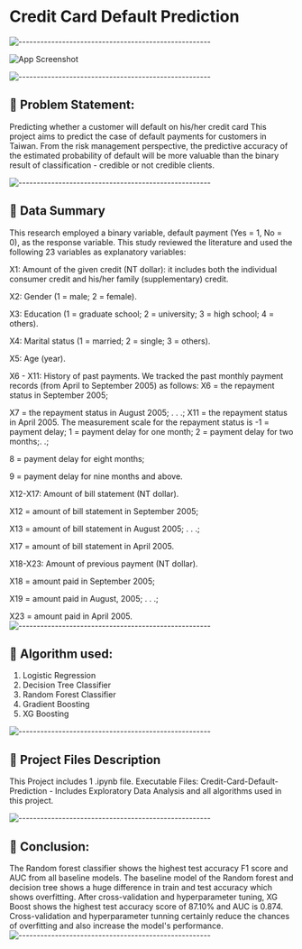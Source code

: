 # Credit Card Default Prediction

![-----------------------------------------------------](https://raw.githubusercontent.com/andreasbm/readme/master/assets/lines/rainbow.png)

![App Screenshot](https://img.money.com/2022/10/News-2022-Credit-Card-Debt-Increase.jpg?crop=0px%2C49px%2C1728px%2C972px&quality=85)


![-----------------------------------------------------](https://raw.githubusercontent.com/andreasbm/readme/master/assets/lines/rainbow.png)

## 📖 Problem Statement:

Predicting whether a customer will default on his/her credit card
This project aims to predict the case of default payments for customers in Taiwan. From the risk management perspective, the predictive accuracy of the estimated probability of default will be more valuable than the binary result of classification - credible or not credible clients.

![-----------------------------------------------------](https://raw.githubusercontent.com/andreasbm/readme/master/assets/lines/rainbow.png)
## 📖 Data Summary
This research employed a binary variable, default payment (Yes = 1, No = 0), as the response variable. This study reviewed the literature and used the following 23 variables as explanatory variables:

X1: Amount of the given credit 
(NT dollar): it includes both the individual consumer credit and his/her family (supplementary) credit.

X2: Gender (1 = male; 2 = female).

X3: Education (1 = graduate school; 2 = university; 3 = high school; 4 = others).

X4: Marital status (1 = married; 2 = single; 3 = others).

X5: Age (year).

X6 - X11: History of past payments. We tracked the past monthly payment records (from April to September 2005) 
as follows: X6 = the repayment status in September 2005; 

X7 = the repayment status in August 2005; . . .; X11 = the repayment status in April 2005. The measurement scale for the repayment status is -1 = payment delay; 1 = payment delay for one month; 2 = payment delay for two months;. .; 

8 = payment delay for eight months; 

9 = payment delay for nine months and above.

X12-X17: Amount of bill statement (NT dollar). 

X12 = amount of bill statement in September 2005; 

X13 = amount of bill statement in August 2005; . . .;

X17 = amount of bill statement in April 2005.

X18-X23: Amount of previous payment (NT dollar). 

X18 = amount paid in September 2005; 

X19 = amount paid in August, 2005; . . .;

X23 = amount paid in April 2005.
![-----------------------------------------------------](https://raw.githubusercontent.com/andreasbm/readme/master/assets/lines/rainbow.png)
## 📖 Algorithm used:
1. Logistic Regression
2. Decision Tree Classifier
3. Random Forest Classifier
4. Gradient Boosting
5. XG Boosting

![-----------------------------------------------------](https://raw.githubusercontent.com/andreasbm/readme/master/assets/lines/rainbow.png)

## 💾 Project Files Description
This Project includes 1 .ipynb file.
Executable Files:
Credit-Card-Default-Prediction - Includes Exploratory Data Analysis and all algorithms used in this project.

![-----------------------------------------------------](https://raw.githubusercontent.com/andreasbm/readme/master/assets/lines/rainbow.png)

## 📖 Conclusion:
The Random forest classifier shows the highest test accuracy F1 score and AUC from all baseline models.
The baseline model of the Random forest and decision tree shows a huge difference in train and test accuracy which shows overfitting.
After cross-validation and hyperparameter tuning, XG Boost shows the highest test accuracy score of 87.10% and AUC is 0.874.
Cross-validation and hyperparameter tunning certainly reduce the chances of overfitting and also increase the model's performance.
![-----------------------------------------------------](https://raw.githubusercontent.com/andreasbm/readme/master/assets/lines/rainbow.png)

